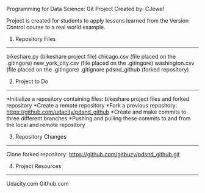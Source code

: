 Programming for Data Science: Git Project
Created by: CJewel

Project is created for students to apply lessons learned from the Version Control course 
to a real world example. 

1. Repository Files
-------------------
bikeshare.py (bikeshare project file)
chicago.csv (file placed on the .gitingore)
new_york_city.csv (file placed on the .gitingore)
washington.csv (file placed on the .gitingore)
.gitignore
pdsnd_github (forked repository)


2. Project to Do
-----------------
*Initialize a repository containing files: bikeshare project files and forked repository
*Create a remote repository
*Fork a previous repository: https://github.com/udacity/pdsnd_github
*Create and make commits to three different branches
*Pushing and pulling these commits to and from the local and remote repository


3. Repository Changes
---------------------
Clone forked repository: https://github.com/gitbuzy/pdsnd_github.git



4. Project Resources
--------------------
Udacity.com
Github.com
